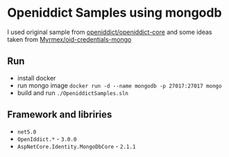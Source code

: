 # Openiddict Samples using mongodb

I used original sample from [openiddict/openiddict-core](https://github.com/openiddict/openiddict-core) and some ideas taken from [Myrmex/oid-credentials-mongo](https://github.com/Myrmex/oid-credentials-mongo)

## Run

- install docker
- run mongo image ```docker run -d --name mongodb -p 27017:27017 mongo```
- build and run ```./OpeniddictSamples.sln```

## Framework and libriries

- ```net5.0```
- ```OpenIddict.*``` - ```3.0.0```
- ```AspNetCore.Identity.MongoDbCore``` - ```2.1.1```
